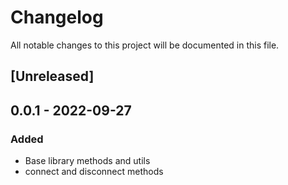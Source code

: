# Changelog

All notable changes to this project will be documented in this file.

## [Unreleased]

## 0.0.1 - 2022-09-27

### Added

-   Base library methods and utils
-   connect and disconnect methods
